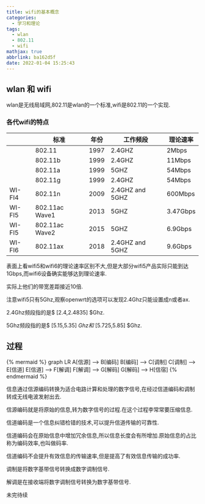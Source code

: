 ```yaml
---
title: wifi的基本概念
categories:
  - 学习和理论
tags:
  - wlan
  - 802.11
  - wifi
mathjax: true
abbrlink: ba162d5f
date: 2022-01-04 15:25:43
---
```


<!-- more -->

## wlan 和 wifi

wlan是无线局域网,802.11是wlan的一个标准,wifi是802.11的一个实现.

### 各代wifi的特点

|  | 标准 | 年份 | 工作频段 | 理论速率 |
| --- | --- | --- | --- | --- |
| | 802.11 | 1997 | 2.4GHZ | 2Mbps |
| | 802.11b | 1999 | 2.4GHZ | 11Mbps |
| | 802.11a | 1999 | 5GHZ | 54Mbps |
| | 802.11g | 1999 | 2.4GHZ | 54Mbps |
| WI-FI4 | 802.11n | 2009 | 2.4GHZ and 5GHZ | 600Mbps |
| WI-FI5 | 802.11ac Wave1 | 2013 | 5GHZ | 3.47Gbps |
| WI-FI5 | 802.11ac Wave2 | 2015 | 5GHZ | 6.9Gbps |
| WI-FI6 | 802.11ax | 2018 | 2.4GHZ and 5GHZ | 9.6Gbps |

表面上看wifi5和wifi6的理论速率区别不大,但是大部分wifi5产品实际只能到达1Gbps,而wifi6设备确实能够达到理论速率.

实际上他们的带宽差距接近10倍.

注意wifi5只有5Ghz,观察openwrt的选项可以发现2.4Ghz只能设置成n或者ax.

2.4Ghz频段指的是$ [2.4,2.4835] $Ghz.

5Ghz频段指的是$ [5.15,5.35] $Ghz和$ [5.725,5.85] $Ghz.

## 过程

{% mermaid %}
graph LR
    A[信源] --> B[编码]
    B[编码] --> C[调制]
    C[调制] --> E[信道]
    E[信道] --> F[解调]
    F[解调] --> G[解码]
    G[解码] --> H[信宿]
{% endmermaid %}

信息通过信源编码转换为适合电路计算和处理的数字信号,在经过信道编码和调制转成无线电波发射出去.

信源编码就是将原始的信息,转为数字信号的过程.在这个过程李常常要压缩信息.

信道编码是一个信息纠错检错的技术,可以提升信道传输的可靠性.

信道编码会在原始信息中增加冗余信息,所以信息长度会有所增加.原始信息的占比称为编码效率,也叫做码率.

信道编码不会提升有效信息的传输速率,但是提高了有效信息传输的成功率.

调制是将数字基带信号转换成数字调制信号.

解调是在接收端将数字调制信号转换为数字基带信号.

未完待续